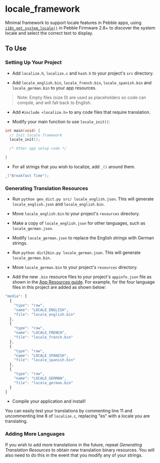 # locale_framework

Minimal framework to support locale features in Pebble apps, using 
[`i18n_get_system_locale()`](http://developer.getpebble.com/docs/c/group___internationalization.html) 
in Pebble Firmware 2.8+ to discover the system locale and select the correct
text to display.

## To Use

### Setting Up Your Project

* Add `localize.h`, `localize.c` and `hash.h` to your project's `src` directory.  

* Add `locale_english.bin`, `locale_french.bin`, `locale_spanish.bin` and
  `locale_german.bin` to your app resources.

> Note: Empty files (size 0) are used as placeholders so code can compile, and
> will fall back to English.

* Add `#include <localize.h>` to any code files that require translation.

* Modify your main function to use `locale_init()`:

```c
int main(void) {
  // Init locale framework
  locale_init();

  /* Other app setup code */

}
```

* For all strings that you wish to localize, add `_()` around them.

```c
_("Breakfast Time");
```

### Generating Translation Resources

* Run `python gen_dict.py src/ locale_english.json`. This will generate
  `locale_english.json` and `locale_english.bin`.

* Move `locale_english.bin` to your project's `resources` directory.

* Make a copy of `locale_english.json` for other languages, such as
  `locale_german.json`.

* Modify `locale_german.json` to replace the English strings with German
  strings.

* Run `python dict2bin.py locale_german.json`. This will generate
  `locale_german.bin`.

* Move `locale_german.bin` to your project's `resources` directory.

* Add the new `.bin` resource files to your project's `appinfo.json` file as 
  shown in the 
  [App Resources guide](https://developer.getpebble.com/guides/pebble-apps/display-and-animations/resources/#raw-resources). 
  For example, for the four language files in this project are added as shown
  below:

```js
"media": [
  {
    "type": "raw",
    "name": "LOCALE_ENGLISH",
    "file": "locale_english.bin"
  }, 
  {
    "type": "raw",
    "name": "LOCALE_FRENCH",
    "file": "locale_french.bin"
  }, 
  {
    "type": "raw",
    "name": "LOCALE_SPANISH",
    "file": "locale_spanish.bin"
  }, 
  {
    "type": "raw",
    "name": "LOCALE_GERMAN",
    "file": "locale_german.bin"
  }
]
```

* Compile your application and install!

You can easily test your translations by commenting line 11 and uncommenting
line 8 of `localize.c`, replacing "es" with a locale you are translating.

### Adding More Languages

If you wish to add more translations in the future, repeat *Generating
Translation Resources* to obtain new translation binary resources. You will also
need to do this in the event that you modify any of your strings.
